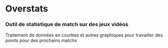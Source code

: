 # Overstats

### Outil de statistique de match sur des jeux vidéos

Traitement de données en courbes et autres graphiques pour travailler des points pour des prochains matchs
